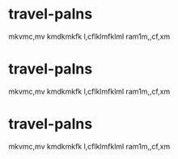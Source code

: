 # travel-palns
mkvmc,mv
kmdkmkfk
l,cflklmfklml
ram1m,,cf,xm
# travel-palns
mkvmc,mv
kmdkmkfk
l,cflklmfklml
ram1m,,cf,xm

# travel-palns
mkvmc,mv
kmdkmkfk
l,cflklmfklml
ram1m,,cf,xm

